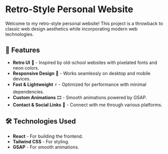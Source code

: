 # Retro-Style Personal Website

Welcome to my retro-style personal website! This project is a throwback to classic web design aesthetics while incorporating modern web technologies.

## 🚀 Features
- **Retro UI** 🎨 - Inspired by old-school websites with pixelated fonts and neon colors.
- **Responsive Design** 📱 - Works seamlessly on desktop and mobile devices.
- **Fast & Lightweight** ⚡ - Optimized for performance with minimal dependencies.
- **Custom Animations** 🎞️ - Smooth animations powered by GSAP.
- **Contact & Social Links** 📩 - Connect with me through various platforms.

## 🛠️ Technologies Used
- **React** - For building the frontend.
- **Tailwind CSS** - For styling.
- **GSAP** - For smooth animations.
